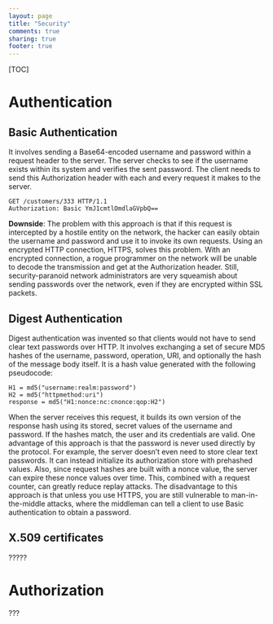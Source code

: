 ```yaml
---
layout: page
title: "Security"
comments: true
sharing: true
footer: true
---
```


[TOC]

# Authentication

## Basic Authentication

It involves sending a Base64-encoded username and password within a request header to the server. The server checks to see if the username exists within its system and verifies the sent password. The client needs to send this Authorization header with each and every request it makes to the server.

```
GET /customers/333 HTTP/1.1
Authorization: Basic YmJ1cmtlOmdlaGVpbQ==
``` 
**Downside**: The problem with this approach is that if this request is intercepted by a hostile entity on the network, the hacker can easily obtain the username and password and use it to invoke its own requests. Using an encrypted HTTP connection, HTTPS, solves this problem. With an encrypted connection, a rogue programmer on the network will be unable to decode the transmission and get at the Authorization header. Still, security-paranoid network administrators are very squeamish about sending passwords over the network, even if they are encrypted within SSL packets.

## Digest Authentication

Digest authentication was invented so that clients would not have to send clear text passwords over HTTP. It involves exchanging a set of secure MD5 hashes of the username, password, operation, URI, and optionally the hash of the message body itself. It is a hash value generated with the following pseudocode:
 
```
H1 = md5("username:realm:password")
H2 = md5("httpmethod:uri")
response = md5("H1:nonce:nc:cnonce:qop:H2")
```

When the server receives this request, it builds its own version of the response hash using its stored, secret values of the username and password. If the hashes match, the user and its credentials are valid. 
One advantage of this approach is that the password is never used directly by the protocol. For example, the server doesn’t even need to store clear text passwords. It can instead initialize its authorization store with prehashed values. Also, since request hashes are built with a nonce value, the server can expire these nonce values over time. This, combined with a request counter, can greatly reduce replay attacks. 
The disadvantage to this approach is that unless you use HTTPS, you are still vulnerable to man-in-the-middle attacks, where the middleman can tell a client to use Basic authentication to obtain a password.

## X.509 certificates

?????

# Authorization

???